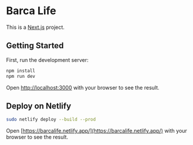 # Barca Life
This is a [Next.js](https://nextjs.org) project.

## Getting Started

First, run the development server:

```bash
npm install
npm run dev
```

Open [http://localhost:3000](http://localhost:3000) with your browser to see the result.


## Deploy on Netlify

```bash
sudo netlify deploy --build --prod
```

Open [https://barcalife.netlify.app/](https://barcalife.netlify.app/) with your browser to see the result.
